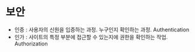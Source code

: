 보안
=====================

- 인증 : 사용자의 신원을 입증하는 과정. 누구인지 확인하는 과정. Authentication
- 인가 : 사이트의 특정 부분에 접근할 수 있는지에 권한을 확인하는 작업. Authorization